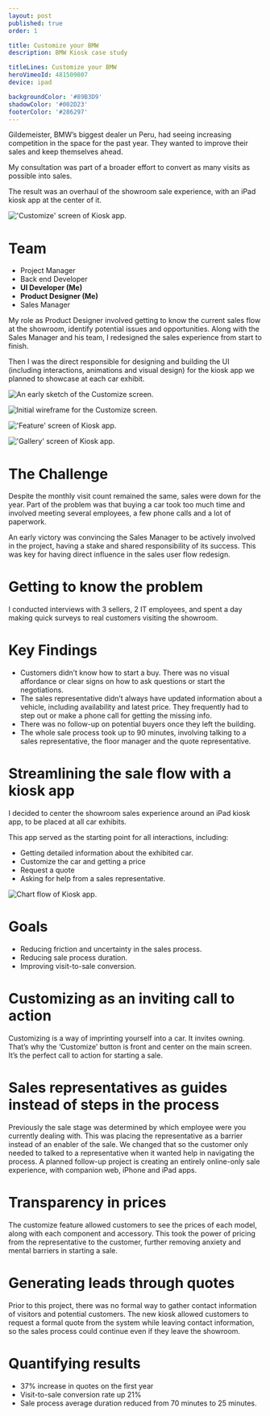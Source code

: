 ```yaml
---
layout: post
published: true
order: 1

title: Customize your BMW
description: BMW Kiosk case study

titleLines: Customize your BMW
heroVimeoId: 481509807
device: ipad

backgroundColor: '#89B3D9'
shadowColor: '#002D23'
footerColor: '#286297'
---
```


Gildemeister, BMW’s biggest dealer un Peru, had seeing increasing competition in the space for the past year. They wanted to improve their sales and keep themselves ahead.

My consultation was part of a broader effort to convert as many visits as possible into sales.

The result was an overhaul of the showroom sale experience, with an iPad kiosk app at the center of it.

!['Customize' screen of Kiosk app.](/static/media/posts/bmw/picture1.png)

# Team

- Project Manager
- Back end Developer
- **UI Developer (Me)**
- **Product Designer (Me)**
- Sales Manager

My role as Product Designer involved getting to know the current sales flow at the showroom, identify potential issues and opportunities. Along with the Sales Manager and his team, I redesigned the sales experience from start to finish.

Then I was the direct responsible for designing and building the UI (including interactions, animations and visual design) for the kiosk app we planned to showcase at each car exhibit.

![An early sketch of the Customize screen.](/static/media/posts/bmw/picture2.jpg)

![Initial wireframe for the Customize screen.](/static/media/posts/bmw/picture3.svg)

!['Feature' screen of Kiosk app.](/static/media/posts/bmw/picture4.jpg)

!['Gallery' screen of Kiosk app.](/static/media/posts/bmw/picture5.jpg)

# The Challenge

Despite the monthly visit count remained the same, sales were down for the year. Part of the problem was that buying a car took too much time and involved meeting several employees, a few phone calls and a lot of paperwork.

An early victory was convincing the Sales Manager to be actively involved in the project, having a stake and shared responsibility of its success. This was key for having direct influence in the sales user flow redesign.

# Getting to know the problem

I conducted interviews with 3 sellers, 2 IT employees, and spent a day making quick surveys to real customers visiting the showroom.

# Key Findings

- Customers didn’t know how to start a buy. There was no visual affordance or clear signs on how to ask questions or start the negotiations.
- The sales representative didn’t always have updated information about a vehicle, including availability and latest price. They frequently had to step out or make a phone call for getting the missing info.
- There was no follow-up on potential buyers once they left the building.
- The whole sale process took up to 90 minutes, involving talking to a sales representative, the floor manager and the quote representative.

# Streamlining the sale flow with a kiosk app
	
I decided to center the showroom sales experience around an iPad kiosk app, to be placed at all car exhibits.

This app served as the starting point for all interactions, including:

- Getting detailed information about the exhibited car.
- Customize the car and getting a price
- Request a quote
- Asking for help from a sales representative.

![Chart flow of Kiosk app.](/static/media/posts/bmw/picture6.svg)

# Goals

- Reducing friction and uncertainty in the sales process.
- Reducing sale process duration.
- Improving visit-to-sale conversion.

# Customizing as an inviting call to action

Customizing is a way of imprinting yourself into a car. It invites owning. That’s why the ‘Customize’ button is front and center on the main screen. It’s the perfect call to action for starting a sale.

# Sales representatives as guides instead of steps in the process

Previously the sale stage was determined by which employee were you currently dealing with. This was placing the representative as a barrier instead of an enabler of the sale. We changed that so the customer only needed to talked to a representative when it wanted help in navigating the process. A planned follow-up project is creating an entirely online-only sale experience, with companion web, iPhone and iPad apps.

# Transparency in prices

The customize feature allowed customers to see the prices of each model, along with each component and accessory. This took the power of pricing from the representative to the customer, further removing anxiety and mental barriers in starting a sale.

# Generating leads through quotes

Prior to this project, there was no formal way to gather contact information of visitors and potential customers. The new kiosk allowed customers to request a formal quote from the system while leaving contact information, so the sales process could continue even if they leave the showroom.

# Quantifying results

- 37% increase in quotes on the first year
- Visit-to-sale conversion rate up 21%
- Sale process average duration reduced from 70 minutes to 25 minutes.